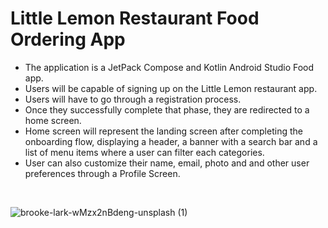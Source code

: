 <h1>Little Lemon Restaurant Food Ordering App</h1>

<ul>
	<li>The application is a JetPack Compose and Kotlin Android Studio&nbsp;Food app.</li>
	<li>Users will be capable of signing up on the Little Lemon restaurant app.</li>
	<li>Users will have to go through a registration process.</li>
	<li>Once they successfully complete that phase, they are redirected to a home screen.</li>
	<li>Home screen will represent the landing screen after completing the onboarding flow, displaying a header, a banner with a search bar and a list of menu items where a user can filter each categories.</li>
	<li>User can also customize their name, email, photo and and other user preferences through a Profile Screen.</li>
</ul>

<p>&nbsp;</p>

![brooke-lark-wMzx2nBdeng-unsplash (1)](https://user-images.githubusercontent.com/47652748/230760180-bfb6128f-d578-4a04-81e3-624443c084ab.jpg)
